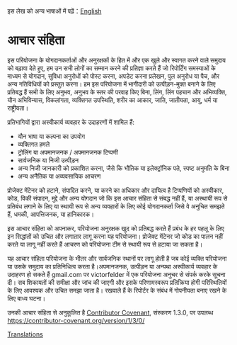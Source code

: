 इस लेख को अन्य भाषाओं में पढ़ें：[English](CODE_OF_CONDUCT.md)


# आचार संहिता

इस परियोजना के योगदानकर्ताओं और अनुरक्षकों के हित में और एक खुले और स्वागत करने वाले समुदाय को बढ़ावा देते हुए, हम उन सभी लोगों का सम्मान करने की प्रतिज्ञा करते हैं जो रिपोर्टिंग समस्याओं के माध्यम से योगदान, सुविधा अनुरोधों को पोस्ट करना, अपडेट करना प्रलेखन, पुल अनुरोध या पैच, और अन्य गतिविधियों को प्रस्तुत करना।
हम इस परियोजना में भागीदारी को उत्पीड़न-मुक्त बनाने के लिए प्रतिबद्ध हैं सभी के लिए अनुभव, अनुभव के स्तर की परवाह किए बिना, लिंग, लिंग पहचान और अभिव्यक्ति, यौन अभिविन्यास, विकलांगता, व्यक्तिगत उपस्थिति,
शरीर का आकार, जाति, जातीयता, आयु, धर्म या राष्ट्रीयता।

प्रतिभागियों द्वारा अस्वीकार्य व्यवहार के उदाहरणों में शामिल हैं:

* यौन भाषा या कल्पना का उपयोग
* व्यक्तिगत हमले
* ट्रोलिंग या अपमानजनक / अपमानजनक टिप्पणी
* सार्वजनिक या निजी उत्पीड़न
* अन्य निजी जानकारी को प्रकाशित करना, जैसे कि भौतिक या इलेक्ट्रॉनिक पते, स्पष्ट अनुमति के बिना
* अन्य अनैतिक या अव्यवसायिक आचरण


प्रोजेक्ट मेंटेनर को हटाने, संपादित करने, या करने का अधिकार और दायित्व है टिप्पणियों को अस्वीकार, कोड, विकी संपादन, मुद्दे और अन्य योगदान जो कि इस आचार संहिता से संबद्ध नहीं हैं, या अस्थायी रूप से प्रतिबंध लगाने के लिए या स्थायी रूप से अन्य व्यवहारों के लिए कोई योगदानकर्ता जिसे वे अनुचित समझते हैं, धमकी, आपत्तिजनक, या हानिकारक।

इस आचार संहिता को अपनाकर, परियोजना अनुरक्षक खुद को प्रतिबद्ध करते हैं प्रबंध के हर पहलू के लिए इन सिद्धांतों को उचित और लगातार लागू करना
यह परियोजना। प्रोजेक्ट मेंटेनर जो कोड का पालन नहीं करते या लागू नहीं करते हैं आचरण को परियोजना टीम से स्थायी रूप से हटाया जा सकता है।

यह आचार संहिता परियोजना के भीतर और सार्वजनिक स्थानों पर लागू होती है जब कोई व्यक्ति परियोजना या उसके समुदाय का प्रतिनिधित्व करता है।अपमानजनक, उत्पीड़न या अन्यथा अस्वीकार्य व्यवहार के उदाहरण हो सकते हैं
gmail.com पर victorfelder में एक परियोजना अनुचर से संपर्क करके सूचना दी। सब शिकायतों की समीक्षा और जांच की जाएगी और इसके परिणामस्वरूप प्रतिक्रिया होगी परिस्थितियों के लिए आवश्यक और उचित समझा जाता है। रखवाले हैं
के रिपोर्टर के संबंध में गोपनीयता बनाए रखने के लिए बाध्य घटना।


उनकी आचार संहिता से अनुकूलित है [Contributor Covenant][homepage], संस्करण 1.3.0, पर उपलब्ध
https://contributor-covenant.org/version/1/3/0/

[homepage]: https://contributor-covenant.org

[Translations](../README.md#translations)
